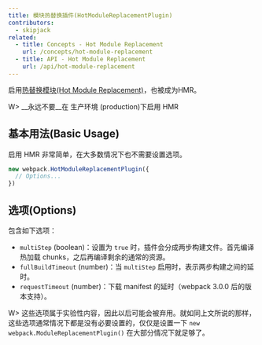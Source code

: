 ```yaml
---
title: 模块热替换插件(HotModuleReplacementPlugin)
contributors:
  - skipjack
related:
  - title: Concepts - Hot Module Replacement
    url: /concepts/hot-module-replacement
  - title: API - Hot Module Replacement
    url: /api/hot-module-replacement
---
```


启用[热替换模块(Hot Module Replacement)](/concepts/hot-module-replacement)，也被成为HMR。

W> __永远不要__在 生产环境 (production)下启用 HMR


## 基本用法(Basic Usage)

启用 HMR 非常简单，在大多数情况下也不需要设置选项。

``` javascript
new webpack.HotModuleReplacementPlugin({
  // Options...
})
```


## 选项(Options)

包含如下选项：

- `multiStep` (boolean)：设置为 `true` 时，插件会分成两步构建文件。首先编译热加载 chunks，之后再编译剩余的通常的资源。
- `fullBuildTimeout` (number)：当 `multiStep` 启用时，表示两步构建之间的延时。
- `requestTimeout` (number)：下载 manifest 的延时（webpack 3.0.0 后的版本支持）。

W> 这些选项属于实验性内容，因此以后可能会被弃用。就如同上文所说的那样，这些选项通常情况下都是没有必要设置的，仅仅是设置一下 `new webpack.ModuleReplacementPlugin()` 在大部分情况下就足够了。
